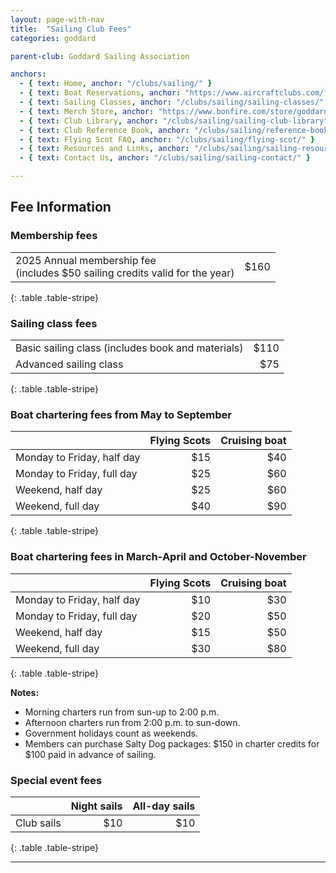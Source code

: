 ```yaml
---
layout: page-with-nav
title:  "Sailing Club Fees"
categories: goddard

parent-club: Goddard Sailing Association

anchors:
  - { text: Home, anchor: "/clubs/sailing/" }
  - { text: Boat Reservations, anchor: "https://www.aircraftclubs.com/?top=no", external: true }
  - { text: Sailing Classes, anchor: "/clubs/sailing/sailing-classes/" }
  - { text: Merch Store, anchor: "https://www.bonfire.com/store/goddard-sailing-association-store/", external: true }
  - { text: Club Library, anchor: "/clubs/sailing/sailing-club-library" }
  - { text: Club Reference Book, anchor: "/clubs/sailing/reference-book/" }
  - { text: Flying Scot FAQ, anchor: "/clubs/sailing/flying-scot/" }
  - { text: Resources and Links, anchor: "/clubs/sailing/sailing-resources/" }
  - { text: Contact Us, anchor: "/clubs/sailing/sailing-contact/" }

---
```


## Fee Information

### Membership fees

| | |
|---|---:|
| 2025 Annual membership fee<br>(includes $50 sailing credits valid for the year) | $160 |
{: .table .table-stripe}

### Sailing class fees

| | |
|---|---:|
| Basic sailing class (includes book and materials) | $110 |
| Advanced sailing class | $75 |
{: .table .table-stripe}

### Boat chartering fees from May to September

| | Flying Scots | Cruising boat |
|---|---:|---:|
| Monday to Friday, half day | $15 | $40 |
| Monday to Friday, full day | $25 | $60 |
| Weekend, half day | $25 | $60 |
| Weekend, full day | $40 | $90 |
{: .table .table-stripe}

### Boat chartering fees in March-April and October-November

| | Flying Scots | Cruising boat |
|---|---:|---:|
| Monday to Friday, half day | $10 | $30 |
| Monday to Friday, full day | $20 | $50 |
| Weekend, half day | $15 | $50 |
| Weekend, full day | $30 | $80 |
{: .table .table-stripe}

**Notes:**
- Morning charters run from sun-up to 2:00 p.m.
- Afternoon charters run from 2:00 p.m. to sun-down.
- Government holidays count as weekends.
- Members can purchase Salty Dog packages: $150 in charter credits for $100 paid in advance of sailing.

### Special event fees

| | Night sails | All-day sails |
|---|---:|---:|
| Club sails | $10 | $10 |
{: .table .table-stripe}

---